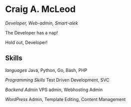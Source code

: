 # Craig A. McLeod
_*Developer, Web-admin, Smart-alek*_

The Developer has a nap!

Hold out, Developer!

## Skills
*_languages_*
Java, Python, Go, Bash, PHP

*_Programming Skills_*
Test Driven Development, SVC

*_Backend Admin_*
VPS admin, Webhosting Admin

*_WordPress_*
Admin, Template Editing, Content Management

<!---
camcleod99/camcleod99 is a ✨ special ✨ repository because its `README.md` (this file) appears on your GitHub profile.
You can click the Preview link to take a look at your changes.
--->
